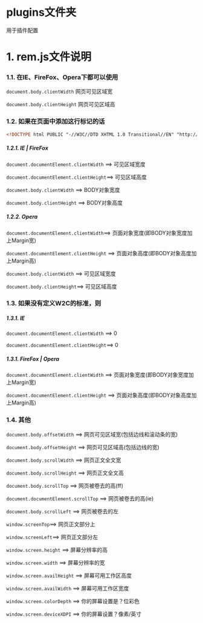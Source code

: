 # plugins文件夹

用于插件配置

# 1. rem.js文件说明

### 1.1. 在IE、FireFox、Opera下都可以使用

`document.body.clientWidth` 网页可见区域宽

`document.body.clientHeight` 网页可见区域高

### 1.2. 如果在页面中添加这行标记的话

```html
<!DOCTYPE html PUBLIC "-//W3C//DTD XHTML 1.0 Transitional//EN" "http://www.w3.org/TR/xhtml1/DTD/xhtml1-transitional.dtd">
```

##### 1.2.1. IE | FireFox

`document.documentElement.clientWidth` ==> 可见区域宽度

`document.documentElement.clientHeight`==> 可见区域高度

`document.body.clientWidth` ==> BODY对象宽度

`document.body.clientHeight` ==> BODY对象高度

##### 1.2.2. Opera

`document.documentElement.clientWidth`==> 页面对象宽度(即BODY对象宽度加上Margin宽)

`document.documentElement.clientHeight` ==> 页面对象高度(即BODY对象高度加上Margin高)

`document.body.clientWidth` ==> 可见区域宽度

`document.body.clientHeight`==> 可见区域高度


### 1.3. 如果没有定义W2C的标准，则

##### 1.3.1. IE

`document.documentElement.clientWidth` ==> 0

`document.documentElement.clientHeight`==> 0

##### 1.3.1. FireFox | Opera

`document.documentElement.clientWidth` ==> 页面对象宽度(即BODY对象宽度加上Margin宽)

`document.documentElement.clientHeight` ==> 页面对象高度(即BODY对象高度加上Margin高)

### 1.4. 其他

`document.body.offsetWidth` ==> 网页可见区域宽(包括边线和滚动条的宽)

`document.body.offsetHeight` ==> 网页可见区域高(包括边线的宽)

`document.body.scrollWidth` ==> 网页正文全文宽

`document.body.scrollHeight` ==> 网页正文全文高

`document.body.scrollTop` ==> 网页被卷去的高(ff)

`document.documentElement.scrollTop` ==> 网页被卷去的高(ie)

`document.body.scrollLeft` ==> 网页被卷去的左

`window.screenTop`==> 网页正文部分上

`window.screenLeft`==> 网页正文部分左

`window.screen.height` ==> 屏幕分辨率的高

`window.screen.width` ==> 屏幕分辨率的宽

`window.screen.availHeight` ==> 屏幕可用工作区高度

`window.screen.availWidth` ==> 屏幕可用工作区宽度

`window.screen.colorDepth` ==> 你的屏幕设置是？位彩色

`window.screen.deviceXDPI` ==> 你的屏幕设置？像素/英寸